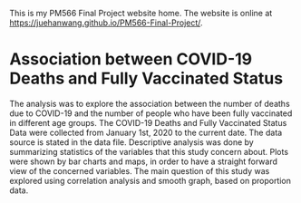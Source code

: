 This is my PM566 Final Project website home. The website is online at https://juehanwang.github.io/PM566-Final-Project/.

# Association between COVID-19 Deaths and Fully Vaccinated Status

The analysis was to explore the association between the number of deaths due to COVID-19 and the number of people who have been fully vaccinated in different age groups. The COVID-19 Deaths and Fully Vaccinated Status Data were collected from January 1st, 2020 to the current date. The data source is stated in the data file. Descriptive analysis was done by summarizing statistics of the variables that this study concern about. Plots were shown by bar charts and maps, in order to have a straight forward view of the concerned variables. The main question of this study was explored using correlation analysis and smooth graph, based on proportion data.